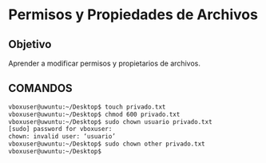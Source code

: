 # Permisos y Propiedades de Archivos

## Objetivo

Aprender a modificar permisos y propietarios de archivos.

## COMANDOS
```bash
vboxuser@uwuntu:~/Desktop$ touch privado.txt
vboxuser@uwuntu:~/Desktop$ chmod 600 privado.txt
vboxuser@uwuntu:~/Desktop$ sudo chown usuario privado.txt
[sudo] password for vboxuser: 
chown: invalid user: ‘usuario’
vboxuser@uwuntu:~/Desktop$ sudo chown other privado.txt
vboxuser@uwuntu:~/Desktop$ 
```
